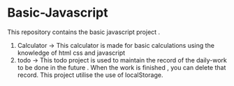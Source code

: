 # Basic-Javascript
This repository contains the basic javascript project .
1. Calculator -> This calculator is made for basic calculations using the knowledge of html css and javascript
2. todo -> This todo project is used to maintain the record of the daily-work to be done in the future . When the work is finished , you can delete that record. This project utilise the use of localStorage.
